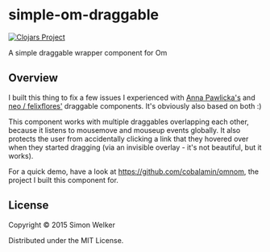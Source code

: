 # simple-om-draggable

[![Clojars Project](http://clojars.org/simple-om-draggable/latest-version.svg)](http://clojars.org/simple-om-draggable)

A simple draggable wrapper component for Om

## Overview

I built this thing to fix a few issues I experienced with [Anna Pawlicka's](http://annapawlicka.com/draggable-wrapper-component-with-om-and-core-async/) and [neo / felixflores'](https://github.com/neo/ff-om-draggable) draggable components. It's obviously also based on both :)

This component works with multiple draggables overlapping each other, because it listens to mousemove and mouseup events globally. It also protects the user from accidentally clicking a link that they hovered over when they started dragging (via an invisible overlay - it's not beautiful, but it works).

For a quick demo, have a look at https://github.com/cobalamin/omnom, the project I built this component for.

## License

Copyright © 2015 Simon Welker

Distributed under the MIT License.
